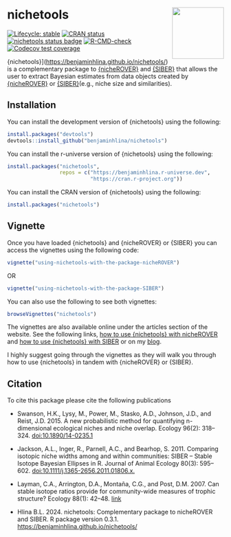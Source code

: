 
<!-- README.md is generated from README.Rmd. Please edit that file -->

# nichetools <img src="man/figures/hex_sticker.png" align="right" width="120" />

<!-- badges: start -->

[![Lifecycle:
stable](https://img.shields.io/badge/lifecycle-stable-brightgreen.svg)](https://lifecycle.r-lib.org/articles/stages.html#stable)
[![CRAN
status](https://www.r-pkg.org/badges/version/nichetools)](https://CRAN.R-project.org/package=nichetools)
[![nichetools status
badge](https://benjaminhlina.r-universe.dev/badges/nichetools)](https://benjaminhlina.r-universe.dev/nichetools)
[![R-CMD-check](https://github.com/benjaminhlina/nichetool/actions/workflows/R-CMD-check.yaml/badge.svg)](https://github.com/benjaminhlina/nichetools/actions/workflows/R-CMD-check.yaml)
[![Codecov test
coverage](https://codecov.io/gh/benjaminhlina/nichetools/graph/badge.svg)](https://app.codecov.io/gh/benjaminhlina/nichetools)
<!-- badges: end -->

{nichetools}\](<https://benjaminhlina.github.io/nichetools/>) is a
complementary package to
[{nicheROVER}](https://cran.r-project.org/package=nicheROVER) and
[{SIBER}](https://cran.r-project.org/package=SIBER) that allows the user
to extract Bayesian estimates from data objects created by
[{nicheROVER}](https://cran.r-project.org/package=nicheROVER) or
[{SIBER}](https://cran.r-project.org/package=SIBER)(e.g., niche size and
similarities).

## Installation

You can install the development version of {nichetools} using the
following:

``` r
install.packages("devtools")
devtools::install_github("benjaminhlina/nichetools")
```

You can install the r-universe version of {nichetools} using the
following:

``` r
install.packages("nichetools", 
                 repos = c("https://benjaminhlina.r-universe.dev", 
                           "https://cran.r-project.org"))
```

You can install the CRAN version of {nichetools} using the following:

``` r
install.packages("nichetools")
```

## Vignette

Once you have loaded {nichetools} and {nicheROVER} or {SIBER} you can
access the vignettes using the following code:

``` r
vignette("using-nichetools-with-the-package-nicheROVER")
```

OR

``` r
vignette("using-nichetools-with-the-package-SIBER")
```

You can also use the following to see both vignettes:

``` r
browseVignettes("nichetools")
```

The vignettes are also available online under the articles section of
the website. See the following links, [how to use {nichetools} with
nicheROVER](https://benjaminhlina.github.io/nichetools/articles/) and
[how to use {nichetools} with
SIBER](https://benjaminhlina.github.io/nichetools/articles/using-nichetools-with-the-package-SIBER.html)
or on my [blog](https://blog.benjaminhlina.com/).

I highly suggest going through the vignettes as they will walk you
through how to use {nichetools} in tandem with {nicheROVER} or {SIBER}.

## Citation

To cite this package please cite the following publications

- Swanson, H.K., Lysy, M., Power, M., Stasko, A.D., Johnson, J.D., and
  Reist, J.D. 2015. A new probabilistic method for quantifying
  n-dimensional ecological niches and niche overlap. Ecology 96(2):
  318–324.
  [doi:10.1890/14-0235.1](https://esajournals.onlinelibrary.wiley.com/doi/full/10.1890/14-0235.1)

- Jackson, A.L., Inger, R., Parnell, A.C., and Bearhop, S. 2011.
  Comparing isotopic niche widths among and within communities: SIBER –
  Stable Isotope Bayesian Ellipses in R. Journal of Animal Ecology
  80(3): 595–602.
  [doi:10.1111/j.1365-2656.2011.01806.x.](https://besjournals.onlinelibrary.wiley.com/doi/full/10.1111/j.1365-2656.2011.01806.x)

- Layman, C.A., Arrington, D.A., Montaña, C.G., and Post, D.M. 2007. Can
  stable isotope ratios provide for community-wide measures of trophic
  structure? Ecology 88(1): 42–48.
  [link](https://doi.org/10.1890/0012-9658(2007)88%5B42:CSIRPF%5D2.0.CO;2)

- Hlina B.L. 2024. nichetools: Complementary package to nicheROVER and
  SIBER. R package version 0.3.1.
  <https://benjaminhlina.github.io/nichetools/>
